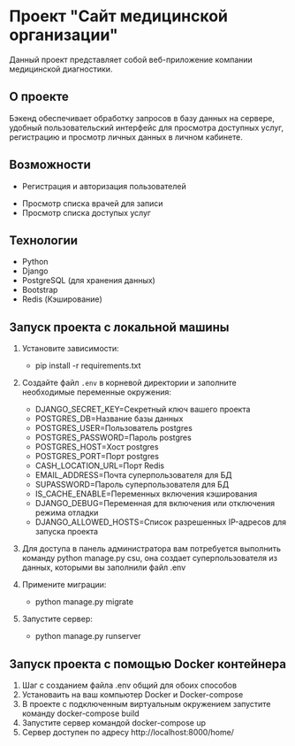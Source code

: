 # Проект "Сайт медицинской организации"

Данный проект представляет собой веб-приложение компании медицинской диагностики.

## О проекте

Бэкенд обеспечивает обработку запросов в базу данных на сервере, удобный пользовательский интерфейс для просмотра
доступных услуг, регистрацию и просмотр личных данных в личном кабинете.

[//]: # (с возможностью просмотра данных о посещенных или)

[//]: # (планируемых приемах к врачу.)

## Возможности

- Регистрация и авторизация пользователей

[//]: # (- Создание, чтение, обновление и удаление записи к врачу)

- Просмотр списка врачей для записи
- Просмотр списка доступых услуг

## Технологии

- Python
- Django
- PostgreSQL (для хранения данных)
- Bootstrap
- Redis (Кэширование)

## Запуск проекта с локальной машины

1. Установите зависимости:
    - pip install -r requirements.txt

2. Создайте файл `.env` в корневой директории и заполните необходимые переменные окружения:

    - DJANGO_SECRET_KEY=Секретный ключ вашего проекта
    - POSTGRES_DB=Название базы данных
    - POSTGRES_USER=Пользователь postgres
    - POSTGRES_PASSWORD=Пароль postgres
    - POSTGRES_HOST=Хост postgres
    - POSTGRES_PORT=Порт postgres
    - CASH_LOCATION_URL=Порт Redis
    - EMAIL_ADDRESS=Почта суперпользователя для БД
    - SUPASSWORD=Пароль суперпользователя для БД
    - IS_CACHE_ENABLE=Переменных включения кэширования
    - DJANGO_DEBUG=Переменная для включения или отключения режима отладки
    - DJANGO_ALLOWED_HOSTS=Список разрешенных IP-адресов для запуска проекта

3. Для доступа в панель администратора вам потребуется выполнить команду python manage.py csu, она создает
   суперпользователя из данных, которыми вы заполнили файл .env

3. Примените миграции:
    - python manage.py migrate

4. Запустите сервер:
    - python manage.py runserver

## Запуск проекта с помощью Docker контейнера

1. Шаг с созданием файла .env общий для обоих способов
1. Установаить на ваш компьютер Docker и Docker-compose
2. В проекте с подключенным виртуальным окружением запустите команду docker-compose build
3. Запустите сервер командой docker-compose up
4. Сервер доступен по адресу http://localhost:8000/home/